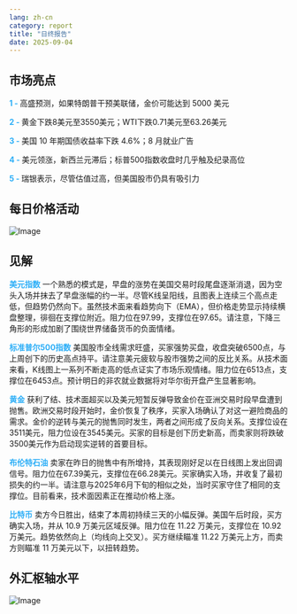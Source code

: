 ```yaml
---
lang: zh-cn
category: report
title: "日终报告"
date: 2025-09-04
---
```



<h2>市场亮点</h2>
<strong style="color: #2caef7;">1 - </strong> 高盛预测，如果特朗普干预美联储，金价可能达到 5000 美元

<strong style="color: #2caef7;">2 - </strong> 黄金下跌8美元至3550美元；WTI下跌0.71美元至63.26美元

<strong style="color: #2caef7;">3 - </strong> 美国 10 年期国债收益率下跌 4.6%；8 月就业广告

<strong style="color: #2caef7;">4 - </strong> 美元领涨，新西兰元滞后；标普500指数收盘时几乎触及纪录高位

<strong style="color: #2caef7;">5 - </strong> 瑞银表示，尽管估值过高，但美国股市仍具有吸引力



<h2>每日价格活动</h2>
<img src="https://markleighedu.github.io/img/Sep-2025/04-Sep-2025/price.jpg" alt="Image"/>

<h2>见解</h2>
<strong style="color: #2caef7;">美元指数</strong> 一个熟悉的模式是，早盘的涨势在美国交易时段尾盘逐渐消退，因为空头入场并抹去了早盘涨幅的约一半。尽管K线呈阳线，且图表上连续三个高点走低，但趋势仍然向下。虽然技术面来看趋势向下（EMA），但价格走势显示持续横盘整理，徘徊在支撑位附近。阻力位在97.99，支撑位在97.65。请注意，下降三角形的形成加剧了围绕世界储备货币的负面情绪。

<strong style="color: #2caef7;">标准普尔500指数</strong> 美国股市全线需求旺盛，买家强势买盘，收盘突破6500点，与上周创下的历史高点持平。请注意美元疲软与股市强势之间的反比关系。从技术面来看，K线图上一系列不断走高的低点证实了市场乐观情绪。阻力位在6513点，支撑位在6453点。预计明日的非农就业数据将对华尔街开盘产生显著影响。

<strong style="color: #2caef7;">黄金</strong> 获利了结、技术面超买以及美元短暂反弹导致金价在亚洲交易时段早盘遭到抛售。欧洲交易时段开始时，金价恢复了秩序，买家入场确认了对这一避险商品的需求。金价的逆转与美元的抛售同时发生，两者之间形成了反向关系。支撑位设在3511美元，阻力位设在3545美元。买家的目标是创下历史新高，而卖家则将跌破3500美元作为启动现实逆转的首要目标。

<strong style="color: #2caef7;">布伦特石油</strong> 卖家在昨日的抛售中有所增持，其表现刚好足以在日线图上发出回调信号。阻力位在67.39美元，支撑位在66.28美元。买家确实入场，并收复了最初损失的约一半。请注意与2025年6月下旬的相似之处，当时买家守住了相同的支撑位。目前看来，技术面因素正在推动价格上涨。

<strong style="color: #2caef7;">比特币</strong> 卖方今日胜出，结束了本周初持续三天的小幅反弹。美国午后时段，买方确实入场，并从 10.9 万美元区域反弹。阻力位在 11.22 万美元，支撑位在 10.92 万美元。趋势依然向上（均线向上交叉）。买方继续瞄准 11.22 万美元上方，而卖方则瞄准 11 万美元以下，以扭转趋势。



<h2>外汇枢轴水平</h2>
<img src="https://markleighedu.github.io/img/Sep-2025/04-Sep-2025/pivot.jpg" alt="Image"/>